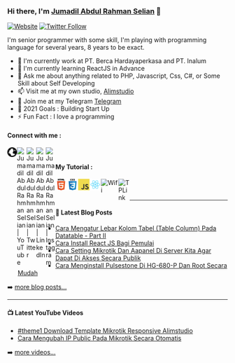 ### Hi there, I'm <a href="https://jumadilabdulrahmanselian.com" target="_blank">Jumadil Abdul Rahman Selian</a> 👋

[![Website](https://img.shields.io/website?label=jumadilabdulrahmanselian.com&style=for-the-badge&url=https%3A%2F%2Fjumadilabdulrahmanselian.com)](https://jumadilabdulrahmanselian.com)
[![Twitter Follow](https://img.shields.io/twitter/follow/jum_a_dil?color=1DA1F2&logo=twitter&style=for-the-badge)](https://twitter.com/intent/follow?original_referer=https%3A%2F%2Fgithub.com%2Fjumadilabdulrahmanselian&screen_name=jum_a_dil)

I'm senior programmer with some skill, I'm playing with programming language for several years, 8 years to be exact.

- 🔭 I'm currently work at PT. Berca Hardayaperkasa and PT. Inalum
- 🌱 I'm currently learning ReactJS in Advance
- 💬 Ask me about anything related to PHP, Javascript, Css, C#, or Some Skill about Self Developing
- 📫 Visit me at my own studio, [Alimstudio][alimstudio]
- 👯 Join me at my Telegram [Telegram][telegram]
- 🥅 2021 Goals : Building Start Up
- ⚡ Fun Fact : I love a programming


#### Connect with me :
[<img align="left" alt="jumadilabdulrahmanselian.com" width="22px" src="https://raw.githubusercontent.com/iconic/open-iconic/master/svg/globe.svg" />][website]
[<img align="left" alt="Jumadil Abdul Rahman Selian | YouTube" width="22px" src="https://cdn.jsdelivr.net/npm/simple-icons@v3/icons/youtube.svg" />][youtube]
[<img align="left" alt="Jumadil Abdul Rahman Selian | Twitter" width="22px" src="https://cdn.jsdelivr.net/npm/simple-icons@v3/icons/twitter.svg" />][twitter]
[<img align="left" alt="Jumadil Abdul Rahman Selian | LinkedIn" width="22px" src="https://cdn.jsdelivr.net/npm/simple-icons@v3/icons/linkedin.svg" />][linkedin]
[<img align="left" alt="Jumadil Abdul Rahman Selian | Instagram" width="22px" src="https://cdn.jsdelivr.net/npm/simple-icons@v3/icons/instagram.svg" />][instagram]


<br />


#### My Tutorial :
[<img align="left" alt="HTML5" width="26px" src="https://raw.githubusercontent.com/github/explore/80688e429a7d4ef2fca1e82350fe8e3517d3494d/topics/html/html.png" />][webdevplaylist]
[<img align="left" alt="CSS3" width="26px" src="https://raw.githubusercontent.com/github/explore/80688e429a7d4ef2fca1e82350fe8e3517d3494d/topics/css/css.png" />][cssplaylist]
[<img align="left" alt="JavaScript" width="26px" src="https://raw.githubusercontent.com/github/explore/80688e429a7d4ef2fca1e82350fe8e3517d3494d/topics/javascript/javascript.png" />][jsplaylist]
[<img align="left" alt="React" width="26px" src="https://raw.githubusercontent.com/github/explore/80688e429a7d4ef2fca1e82350fe8e3517d3494d/topics/react/react.png" />][reactplaylist]
[<img align="left" alt="Wifi" width="40px" src="https://upload.wikimedia.org/wikipedia/commons/thumb/a/ae/WiFi_Logo.svg/1200px-WiFi_Logo.svg.png" />][wifiplaylist]
[<img align="left" alt="TPLink" width="26px" src="https://img2.pngio.com/tp-link-contact-technical-support-tplink-png-1024_1024.png" />][tplinkplaylist]


<br />
<br />

---
#### 📕 Latest Blog Posts
<!-- BLOG-POST-LIST:START -->
- [Cara Mengatur Lebar Kolom Tabel (Table Column) Pada Datatable - Part II](https://blog.alimstudio.com/2021/03/cara-mengatur-lebar-kolom-tabel-table.html)
- [Cara Install React JS Bagi Pemulai](https://blog.alimstudio.com/2021/02/cara-install-react-js-bagi-pemulai.html)
- [Cara Setting Mikrotik Dan Aapanel Di Server Kita Agar Dapat Di Akses Secara Publik](https://blog.alimstudio.com/2020/10/cara-setting-mikrotik-dan-aapanel-di.html)
- [Cara Menginstall Pulsestone Di HG-680-P Dan Root Secara Mudah](https://blog.alimstudio.com/2020/10/cara-menginstall-pulsestone-di-hg-680-p.html)
<!-- BLOG-POST-LIST:END -->

➡️ [more blog posts...](https://blog.alimstudio.com)

---

#### 📺 Latest YouTube Videos

<!-- YOUTUBE:START -->
- [#theme1 Download Template Mikrotik Responsive Alimstudio](https://www.youtube.com/watch?v=yv-NFQlr5cI)
- [Cara Mengubah IP Public Pada Mikrotik Secara Otomatis](https://www.youtube.com/watch?v=pri3Xy5lJDE)
<!-- YOUTUBE:END -->

➡️ [more videos...](https://www.youtube.com/channel/UC0OmjKjq8OTk7QLOI1Ri3iw)

[website]: https://jumadilabdulrahmanselian.com
[twitter]: https://twitter.com/jum_a_dil
[youtube]: https://www.youtube.com/channel/UC0OmjKjq8OTk7QLOI1Ri3iw
[instagram]: https://instagram.com/jumadil_selian
[linkedin]: https://linkedin.com/in/jumadil-abdul-rahman-selian
[alimstudio]: https://alimstudio.com
[telegram]: https://t.me/joinchat/TegXqNOF_0u-E5yz

[webdevplaylist]: https://youtube.com
[cssplaylist]: https://youtube.com
[jsplaylist]: https://youtube.com
[reactplaylist]: https://youtube.com
[wifiplaylist]: https://youtube.com
[tplinkplaylist]: https://youtube.com

